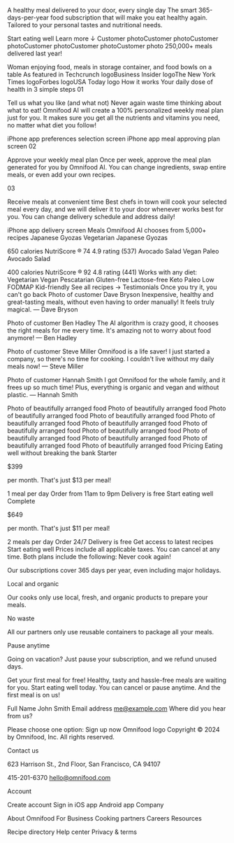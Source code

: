 A healthy meal delivered to your door, every single day
The smart 365-days-per-year food subscription that will make you eat healthy again. Tailored to your personal tastes and nutritional needs.

Start eating well Learn more ↓
Customer photoCustomer photoCustomer photoCustomer photoCustomer photoCustomer photo
250,000+ meals delivered last year!

Woman enjoying food, meals in storage container, and food bowls on a table
As featured in
Techcrunch logoBusiness Insider logoThe New York Times logoForbes logoUSA Today logo
How it works
Your daily dose of health in 3 simple steps
01

Tell us what you like (and what not)
Never again waste time thinking about what to eat! Omnifood AI will create a 100% personalized weekly meal plan just for you. It makes sure you get all the nutrients and vitamins you need, no matter what diet you follow!

iPhone app
            preferences selection screen
iPhone app
            meal approving plan screen
02

Approve your weekly meal plan
Once per week, approve the meal plan generated for you by Omnifood AI. You can change ingredients, swap entire meals, or even add your own recipes.

03

Receive meals at convenient time
Best chefs in town will cook your selected meal every day, and we will deliver it to your door whenever works best for you. You can change delivery schedule and address daily!

iPhone app
            delivery screen
Meals
Omnifood AI chooses from 5,000+ recipes
Japanese Gyozas
Vegetarian
Japanese Gyozas

650 calories
NutriScore ® 74
4.9 rating (537)
Avocado Salad
Vegan
Paleo
Avocado Salad

400 calories
NutriScore ® 92
4.8 rating (441)
Works with any diet:
Vegetarian
Vegan
Pescatarian
Gluten-free
Lactose-free
Keto
Paleo
Low FODMAP
Kid-friendly
See all recipes →
Testimonials
Once you try it, you can't go back
Photo of customer Dave Bryson
Inexpensive, healthy and great-tasting meals, without even having to order manually! It feels truly magical.
— Dave Bryson

Photo of customer Ben Hadley
The AI algorithm is crazy good, it chooses the right meals for me every time. It's amazing not to worry about food anymore!
— Ben Hadley

Photo of customer Steve Miller
Omnifood is a life saver! I just started a company, so there's no time for cooking. I couldn't live without my daily meals now!
— Steve Miller

Photo of customer Hannah Smith
I got Omnifood for the whole family, and it frees up so much time! Plus, everything is organic and vegan and without plastic.
— Hannah Smith

Photo of beautifully
            arranged food
Photo of beautifully
            arranged food
Photo of beautifully
            arranged food
Photo of beautifully
            arranged food
Photo of beautifully
            arranged food
Photo of beautifully
            arranged food
Photo of beautifully
            arranged food
Photo of beautifully
            arranged food
Photo of beautifully
            arranged food
Photo of beautifully
            arranged food
Photo of beautifully
            arranged food
Photo of beautifully
            arranged food
Pricing
Eating well without breaking the bank
Starter

$399

per month. That's just $13 per meal!

1 meal per day
Order from 11am to 9pm
Delivery is free
Start eating well
Complete

$649

per month. That's just $11 per meal!

2 meals per day
Order 24/7
Delivery is free
Get access to latest recipes
Start eating well
Prices include all applicable taxes. You can cancel at any time. Both plans include the following:
Never cook again!

Our subscriptions cover 365 days per year, even including major holidays.

Local and organic

Our cooks only use local, fresh, and organic products to prepare your meals.

No waste

All our partners only use reusable containers to package all your meals.

Pause anytime

Going on vacation? Just pause your subscription, and we refund unused days.

Get your first meal for free!
Healthy, tasty and hassle-free meals are waiting for you. Start eating well today. You can cancel or pause anytime. And the first meal is on us!

Full Name
John Smith
Email address
me@example.com
Where did you hear from us?

Please choose one option:
Sign up now
Omnifood logo
Copyright © 2024 by Omnifood, Inc. All rights reserved.

Contact us

623 Harrison St., 2nd Floor, San Francisco, CA 94107

415-201-6370
hello@omnifood.com

Account

Create account
Sign in
iOS app
Android app
Company

About Omnifood
For Business
Cooking partners
Careers
Resources

Recipe directory
Help center
Privacy & terms